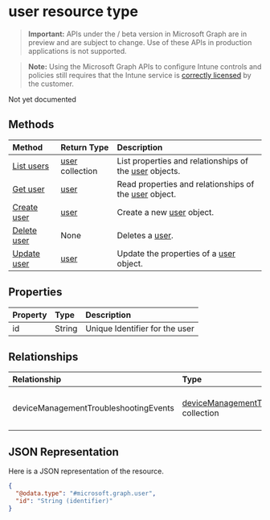 # user resource type

> **Important:** APIs under the / beta version in Microsoft Graph are in preview and are subject to change. Use of these APIs in production applications is not supported.

> **Note:** Using the Microsoft Graph APIs to configure Intune controls and policies still requires that the Intune service is [correctly licensed](https://go.microsoft.com/fwlink/?linkid=839381) by the customer.

Not yet documented
## Methods
|Method|Return Type|Description|
|:---|:---|:---|
|[List users](../api/intune_troubleshooting_user_list.md)|[user](../resources/intune_troubleshooting_user.md) collection|List properties and relationships of the [user](../resources/intune_troubleshooting_user.md) objects.|
|[Get user](../api/intune_troubleshooting_user_get.md)|[user](../resources/intune_troubleshooting_user.md)|Read properties and relationships of the [user](../resources/intune_troubleshooting_user.md) object.|
|[Create user](../api/intune_troubleshooting_user_create.md)|[user](../resources/intune_troubleshooting_user.md)|Create a new [user](../resources/intune_troubleshooting_user.md) object.|
|[Delete user](../api/intune_troubleshooting_user_delete.md)|None|Deletes a [user](../resources/intune_troubleshooting_user.md).|
|[Update user](../api/intune_troubleshooting_user_update.md)|[user](../resources/intune_troubleshooting_user.md)|Update the properties of a [user](../resources/intune_troubleshooting_user.md) object.|

## Properties
|Property|Type|Description|
|:---|:---|:---|
|id|String|Unique Identifier for the user|

## Relationships
|Relationship|Type|Description|
|:---|:---|:---|
|deviceManagementTroubleshootingEvents|[deviceManagementTroubleshootingEvent](../resources/intune_troubleshooting_devicemanagementtroubleshootingevent.md) collection|The list of troubleshooting events for this user.|

## JSON Representation
Here is a JSON representation of the resource.
<!--{
  "blockType": "resource",
  "baseType": "microsoft.graph.directoryObject",
  "openType": true,
  "@odata.type": "microsoft.graph.user"
}-->
``` json
{
  "@odata.type": "#microsoft.graph.user",
  "id": "String (identifier)"
}
```



